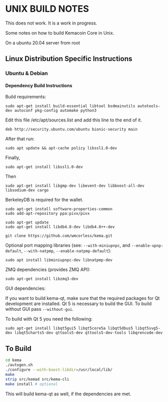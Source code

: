UNIX BUILD NOTES
====================
This does not work. It is a work in progress.

Some notes on how to build Kemacoin Core in Unix.

On a ubuntu 20.04 server from root

## Linux Distribution Specific Instructions

### Ubuntu & Debian

#### Dependency Build Instructions

Build requirements:

    sudo apt-get install build-essential libtool bsdmainutils autotools-dev autoconf pkg-config automake python3

Edit this file /etc/apt/sources.list and add this line to the end of it.

    deb http://security.ubuntu.com/ubuntu bionic-security main

After that run:

    sudo apt update && apt-cache policy libssl1.0-dev
    
Finally,

    sudo apt-get install libssl1.0-dev
    
Then

    sudo apt-get install libgmp-dev libevent-dev libboost-all-dev libsodium-dev cargo

BerkeleyDB is required for the wallet.

    sudo apt-get install software-properties-common
    sudo add-apt-repository ppa:pivx/pivx
    
    sudo apt-get update
    sudo apt-get install libdb4.8-dev libdb4.8++-dev
    
    git clone https://github.com/wmcorless/kema.git

Optional port mapping libraries (see: `--with-miniupnpc`, and `--enable-upnp-default`, `--with-natpmp`, `--enable-natpmp-default`):

    sudo apt install libminiupnpc-dev libnatpmp-dev

ZMQ dependencies (provides ZMQ API):

    sudo apt-get install libzmq3-dev

GUI dependencies:

If you want to build kema-qt, make sure that the required packages for Qt development
are installed. Qt 5 is necessary to build the GUI.
To build without GUI pass `--without-gui`.

To build with Qt 5 you need the following:

    sudo apt-get install libqt5gui5 libqt5core5a libqt5dbus5 libqt5svg5-dev libqt5charts5-dev qttools5-dev qttools5-dev-tools libqrencode-dev

To Build
---------------------
    
```bash
cd kema
./autogen.sh
./configure --with-boost-libdir=/usr/local/lib/
make
strip src/kemad src/kema-cli
make install # optional
```

This will build kema-qt as well, if the dependencies are met.
